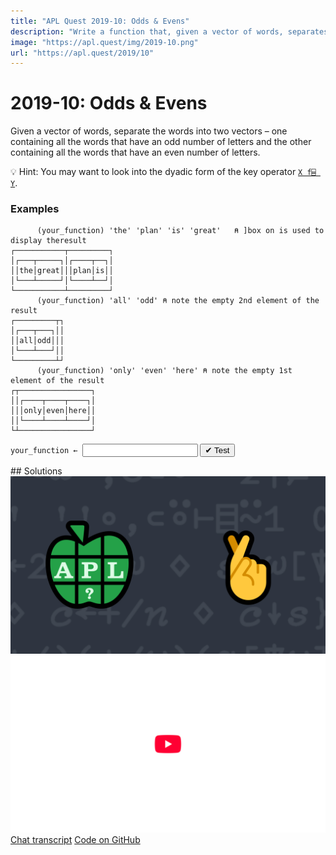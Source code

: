 ```yaml
---
title: "APL Quest 2019-10: Odds & Evens"
description: "Write a function that, given a vector of words, separates the words into two vectors – one containing all the words that have an odd number of letters and the other containing all the words that have an even number of letters."
image: "https://apl.quest/img/2019-10.png"
url: "https://apl.quest/2019/10"
---
```


# <span class=s>2019-</span>10: Odds & Evens
<!-- Write a function that, given a vector of words, separates the words into two vectors – one containing all the words that have an odd number of letters and the other containing all the words that have an even number of letters. -->
Given a vector of words, separate the words into two vectors – one containing all the words that have an odd number of letters and the other containing all the words that have an even number of letters.

💡 Hint: You may want to look into the dyadic form of the key operator [`X f⌸ Y`](http://help.dyalog.com/latest/Content/Language/Primitive%20Operators/Key.htm).

### Examples

```APL
      (your_function) 'the' 'plan' 'is' 'great'   ⍝ ]box on is used to display theresult
┌───────────┬─────────┐
│┌───┬─────┐│┌────┬──┐│
││the│great│││plan│is││
│└───┴─────┘│└────┴──┘│
└───────────┴─────────┘
      (your_function) 'all' 'odd' ⍝ note the empty 2nd element of the result
┌─────────┬┐
│┌───┬───┐││
││all│odd│││
│└───┴───┘││
└─────────┴┘
      (your_function) 'only' 'even' 'here' ⍝ note the empty 1st element of the result
┌┬────────────────┐
││┌────┬────┬────┐│
│││only│even│here││
││└────┴────┴────┘│
└┴────────────────┘
```
<div class="pdiv">
  <code onclick="p_Input.focus()">your_function ← </code><input id="p_Input" autocomplete="off" spellcheck="false" oninput="this.parentElement.querySelector`button`.disabled=false;localStorage.setItem(window.location.pathname,this.value)" onkeypress="subm(event)">
  <button onclick="alert$.next`Testing…`;submitSolution`p`" class="md-button md-button--primary">&#x2714; Test</button>
</div>
<blockquote id="p_Output"></blockquote>
## Solutions
<div onclick="play(this)" title="Video on YouTube" class="yt">
<img alt="Video Thumbnail" src="../../img/2019-10.png">
<img alt="YouTube" src="../../img/yt-big.png">
</div>
<a href="https://chat.stackexchange.com/transcript/52405?m=63718568#63718568" target="_blank" class="md-button md-button--primary">Chat transcript</a>
<a href="https://github.com/dyalog/apl.quest/tree/main/2019/10.apl" target="_blank" class="md-button md-button--primary right">Code on GitHub</a>

<script>
    testCases={"a":["'the' 'plan' 'is' 'great'","'all' 'odd'","'only' 'even' 'here'","{(⎕A,819⌶⎕A)[?⍴⍨⍵]⊂⍨(⍳⍵)∊⍵?⍨3+?7}52"],"b":[",⊂'one'",",⊂'lone'","0⍴⊂''"],"f":"{1↓¨{(2|≢¨⍵){⊂⍵}⌸⍵}'i' 'ii',⍵}","p":"{0=≢⍵:⍬⋄⍵}¨"}
    p_Input.value=localStorage.getItem(window.location.pathname)
    play=e=>e.outerHTML=`<iframe src="https://www.youtube.com/embed/9hUTqexYZ0I?list=PLYKQVqyrAEj9wDIUyLDGtDAFTKY38BUMN&autoplay=1" title="<span class=s>2019-</span>10: Odds & Evens (APL Quest 2019-10)" frameborder="0" allow="accelerometer; autoplay; clipboard-write; encrypted-media; gyroscope; picture-in-picture; web-share" referrerpolicy="strict-origin-when-cross-origin" allowfullscreen></iframe>`
</script>
